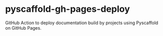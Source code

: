 # pyscaffold-gh-pages-deploy
GitHub Action to deploy documentation build by projects using Pyscaffold on GitHub Pages.
